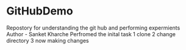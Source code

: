 # GitHubDemo
Repostory for understanding the git hub and performing expermients <br>
Author - Sanket Kharche 
Perfromed the inital task 
1 clone 
2 change directory 
3 now making changes 

